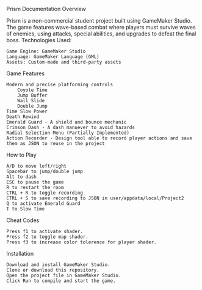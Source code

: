 Prism Documentation
Overview

Prism is a non-commercial student project built using GameMaker Studio. The game features wave-based combat where players must survive waves of enemies, using attacks, special abilities, and upgrades to defeat the final boss.
Technologies Used:

    Game Engine: GameMaker Studio
    Language: GameMaker Language (GML)
    Assets: Custom-made and third-party assets

Game Features

    Modern and precise platforming controls
        Coyote Time
        Jump Buffer
        Wall Slide
        Double Jump
    Time Slow Power
    Death Rewind
    Emerald Guard - A shield and bounce mechanic
    Crimson Dash - A dash manuever to avoid hazards
    Radial Selection Menu (Partially Implemented)
    Action Recorder - Design tool able to record player actions and save them as JSON to reuse in the project

How to Play

    A/D to move left/right
    Spacebar to jump/double jump
    Alt to dash
    ESC to pause the game
    R to restart the room
    CTRL + R to toggle recording
    CTRL + S to save recording to JSON in user/appdata/local/Project2
    Q to activate Emerald Guard
    T to Slow Time

Cheat Codes

    Press f1 to activate shader.
    Press f2 to toggle map shader.
    Press f3 to increase color tolerence for player shader.

Installation

    Download and install GameMaker Studio.
    Clone or download this repository.
    Open the project file in GameMaker Studio.
    Click Run to compile and start the game.
